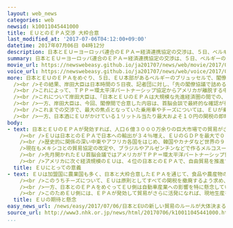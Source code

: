 ```yaml
---
layout: web_news
categories: web
newsid: k10011045441000
title: ＥＵとのＥＰＡ交渉 大枠合意
last_modified_at: '2017-07-06T04:12:00+09:00'
datetime: 2017年07月06日 04時12分
description: 日本とＥＵ＝ヨーロッパ連合のＥＰＡ＝経済連携協定の交渉は、５日、ベルギーのブリュッセルで行われた閣僚協議で大枠合意に達し、ＧＤＰ＝国内総生産では世界のおよそ３０％に及ぶ日本にとって最大規模の貿易協定が結ばれる見通しになりました。
summary: 日本とＥＵ＝ヨーロッパ連合のＥＰＡ＝経済連携協定の交渉は、５日、ベルギーのブリュッセルで行われた閣僚協議で大枠合意に達し、ＧＤＰ＝国内総生産では世界のおよそ３０％に及ぶ日本にとって最大規模の貿易協定が結ばれる見通しになりました。
movie_url: https://newswebeasy.github.io/ja201707/news/web/movie/2017/07/06/k10011045441000.mp4
voice_url: https://newswebeasy.github.io/ja201707/news/web/voice/2017/07/06/k10011045441000.mp3
more: 日本とＥＵのＥＰＡをめぐり、５日、ＥＵ本部があるベルギーのブリュッセルで、閣僚協議が開かれ、岸田外務大臣とＥＵで通商政策を担当するマルムストローム委員が大枠合意に向けて最終的な調整を行いました。<br
  /><br />その結果、岸田大臣は日本時間の５日夜、記者団に対し、「先の閣僚協議で詰めることができなかった重要な論点を解決し、閣僚間で、大枠合意の達成を確認することができた」と述べ日本とＥＵのＥＰＡ交渉が閣僚協議で、大枠合意に達したことを明らかにしました。<br
  /><br />これによって、ＴＰＰ＝環太平洋パートナーシップ協定からアメリカが離脱する中で、双方のＧＤＰ＝国内総生産をあわせると世界のおよそ３０％に及ぶ、日本にとって最大規模の貿易協定が結ばれる見通しになりました。<br
  /><br />これについて岸田大臣は、「日本とＥＵのＥＰＡは大規模な先進経済圏の間での、初めての経済連携協定となる。合意内容は世界に範を示すに足る包括的で、レベルが高く、バランスのとれたものだと自負をしている」と述べ、成果を強調しました。<br
  /><br />一方、岸田大臣は、今回、閣僚間で合意した内容は、首脳会談で最終的な確認が行われるとして、具体的な合意内容は日本時間の６日行われる安倍総理大臣とＥＵのトゥスク大統領やユンケル委員長との首脳会談のあとに公表されるということです。<br
  /><br />これまでの交渉で、最大の焦点となっていた乗用車やチーズについては、ＥＵが乗用車の関税を７年で撤廃するほか、日本のチーズの関税は、国内の酪農家が今後、生産を維持拡大することにも十分配慮しながら、ヨーロッパのソフトチーズに一定の枠を設けて１５年かけて撤廃することでほぼ合意したということです。また、ワインの関税は双方が即時に撤廃することになりました。<br
  /><br />一方、日本酒にＥＵがかけている１リットル当たり最大およそ１０円の関税の即時撤廃や、緑茶の関税の即時撤廃のほか、それに、日本からＥＵへの輸出が多い「ホタテ」にかかっている、１１％の関税も一定の期間を経て撤廃することで合意され、今後、日本の食品についてもＥＵへの輸出拡大が期待されそうです。
body:
- text: 日本とＥＵのＥＰＡが発効すれば、人口６億３０００万余りの巨大市場での貿易がさらに活発になることが期待されます。<br /><br />日本とＥＵの去年１年間の貿易額をあわせるとおよそ１１兆７０００億ドル、日本円でおよそ１３３０兆円と世界全体の貿易額のおよそ３７％を占め、ＧＤＰの合計は世界全体の２８％余りに当たります。<br
    /><br />ＥＵは日本とのＥＰＡで日本への輸出が３４％増え、ＥＵのＧＤＰを最大で０．７６％押し上げる効果があると見込んでいます。<br /><br />ＥＵは活発な貿易が域内の企業の競争力を強化し、経済成長や雇用の拡大につながるとして、自由貿易の推進を掲げてきました。<br
    /><br />歴史的に関係の深い中東やアフリカ各国をはじめ、韓国やカナダなど世界の９１の国や地域との間で４３の貿易協定を結んでいます。<br /><br
    />現在もメキシコとの貿易協定の改定や、ブラジルやアルゼンチンなどで作るメルコスール＝南米南部共同市場との間で協定の締結に向けた交渉を進めています。<br
    /><br />先月開かれたＥＵ首脳会議ではアメリカがＴＰＰ＝環太平洋パートナーシップ協定から離脱するなど、保護主義的な姿勢を強める中、「保護主義と闘う」という文言を盛り込んだ文書を採択しています。<br
    /><br />アメリカに次ぐ経済規模のＥＵは、４位の日本とのＥＰＡで、自由貿易を推進する姿勢を改めて強調する狙いがあります。<br /><br />ＥＵは、日本との交渉では、一部でＴＰＰの合意を上回る内容を求めてきました。ＥＵとしてはより有利な条件を日本から引き出すことで、イギリスとの離脱交渉が続く中、加盟国に対しＥＵのメリットをアピールし、求心力を高めたいという思惑もあります。
  title: ＥＵにとっての意義
- text: ＥＵは加盟国に農業国も多く、日本と大枠合意したＥＰＡを通じて、食品や農産物の輸出が拡大することに期待しています。<br /><br />ヨーロッパ産のワインやチーズ、スパゲッティ、チョコレートなどは日本でも人気が高い一方、ＥＵによりますと、これらの品目の中には日本が３０％前後の関税をかけているものもあるということです。ＥＵとしては関税の撤廃や引き下げによって、日本市場でヨーロッパの農産品の価格競争力を強化したい考えです。<br
    /><br />このうちチーズについて、ＥＵは原則としてすべての関税を撤廃するよう求め、交渉の焦点の１つになってきました。ＥＵのチーズの生産量は世界最大で、去年の輸出額は３６億ユーロ、日本円にして４６００億円余りと農産物ではワインなどに並ぶ主力の輸出品です。ヨーロッパではおととし、チーズの原料にもなる牛乳について、ＥＵが生産を調整して価格を維持する制度を廃止したことなどから牛乳は供給過剰となり、価格の下落に抗議した酪農家が各地で抗議活動を行いました。このためＥＵは、牛乳の需要を増やせるチーズの輸出拡大に取り組んでいて、日本とのＥＰＡの交渉でも力を入れてきました。<br
    /><br />一方、日本とのＥＰＡをめぐってＥＵ側は自動車産業への影響を特に懸念しています。ヨーロッパの自動車メーカーで作る業界団体によりますと、ＥＵ域内で自動車産業に従事する人はおよそ１２６０万人で、雇用総数のおよそ６％に当たり、ＥＵの経済を支える主要産業だとしています。ＥＵに輸入される乗用車の中では日本からのものが最も多く、業界団体によりますと、去年はおよそ９００億ユーロ、日本円で１１兆５０００億円余りで、乗用車の輸入額のおよそ２４％を占めています。また台数では日本から輸入された乗用車は５７万台余りで、ＥＵから日本へ輸出される台数のおよそ２倍になっています。ＥＵは日本の乗用車に１０％の関税をかけてきましたが、７年で撤廃することで合意し、業界団体は日本からの乗用車の輸入がさらに増えることになると懸念を強めています。一方で、ＥＵ域内には日本の自動車メーカーの工場が１４か所、研究・開発拠点は１６か所あり、合わせて３万４０００人が雇用されているということです。<br
    /><br />このためＥＵ側には、ＥＰＡが発効して貿易がさらに活発になれば、現地生産を行う日本メーカーの工場が増え、雇用も増える可能性があるという見方も出ています。
  title: ＥＵの期待と懸念
easy_news_url: /news/easy/2017/07/06/日本とEUの新しい貿易のルールが大体決まる/
source_url: http://www3.nhk.or.jp/news/html/20170706/k10011045441000.html
...
```

